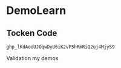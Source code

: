 # DemoLearn
## Tocken Code
```shell
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
```

Validation my demos
